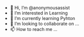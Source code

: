 - 👋 Hi, I’m @anonymousassist
- 👀 I’m interested in Learning
- 🌱 I’m currently learning Pyhton
- 💞️ I’m looking to collaborate on ...
- 📫 How to reach me ...

<!---
anonymousassist/anonymousassist is a ✨ special ✨ repository because its `README.md` (this file) appears on your GitHub profile.
You can click the Preview link to take a look at your changes.
--->
